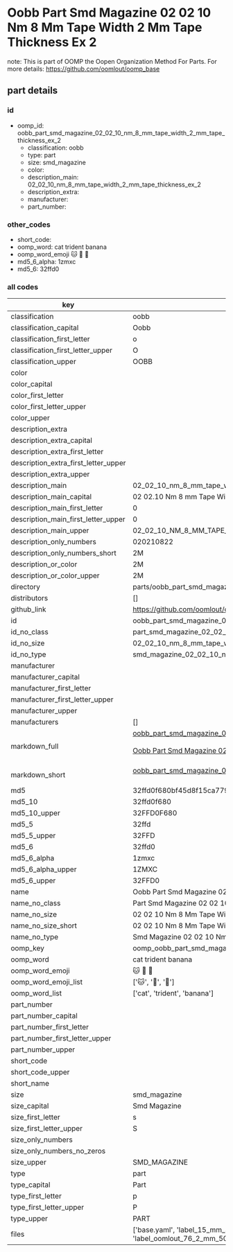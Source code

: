 # Oobb Part Smd Magazine 02 02 10 Nm 8 Mm Tape Width 2 Mm Tape Thickness Ex 2  

note: This is part of OOMP the Oopen Organization Method For Parts. For more details: https://github.com/oomlout/oomp_base

##  part details





### id
* oomp_id: oobb_part_smd_magazine_02_02_10_nm_8_mm_tape_width_2_mm_tape_thickness_ex_2
  * classification: oobb
  * type: part
  * size: smd_magazine
  * color: 
  * description_main: 02_02_10_nm_8_mm_tape_width_2_mm_tape_thickness_ex_2
  * description_extra: 
  * manufacturer: 
  * part_number: 

### other_codes
* short_code: 
* oomp_word: cat trident banana
* oomp_word_emoji :cat: :trident: :banana:
* md5_6_alpha: 1zmxc
* md5_6: 32ffd0

### all codes 
| key | value |  
| --- | --- |  
| classification | oobb |  
| classification_capital | Oobb |  
| classification_first_letter | o |  
| classification_first_letter_upper | O |  
| classification_upper | OOBB |  
| color |  |  
| color_capital |  |  
| color_first_letter |  |  
| color_first_letter_upper |  |  
| color_upper |  |  
| description_extra |  |  
| description_extra_capital |  |  
| description_extra_first_letter |  |  
| description_extra_first_letter_upper |  |  
| description_extra_upper |  |  
| description_main | 02_02_10_nm_8_mm_tape_width_2_mm_tape_thickness_ex_2 |  
| description_main_capital | 02 02.10 Nm 8 mm Tape Width 2 mm Tape Thickness Ex 2 |  
| description_main_first_letter | 0 |  
| description_main_first_letter_upper | 0 |  
| description_main_upper | 02_02_10_NM_8_MM_TAPE_WIDTH_2_MM_TAPE_THICKNESS_EX_2 |  
| description_only_numbers | 020210822 |  
| description_only_numbers_short | 2M |  
| description_or_color | 2M |  
| description_or_color_upper | 2M |  
| directory | parts/oobb_part_smd_magazine_02_02_10_nm_8_mm_tape_width_2_mm_tape_thickness_ex_2 |  
| distributors | [] |  
| github_link | https://github.com/oomlout/oomlout_oomp_part_src/tree/main/parts/oobb_part_smd_magazine_02_02_10_nm_8_mm_tape_width_2_mm_tape_thickness_ex_2/working |  
| id | oobb_part_smd_magazine_02_02_10_nm_8_mm_tape_width_2_mm_tape_thickness_ex_2 |  
| id_no_class | part_smd_magazine_02_02_10_nm_8_mm_tape_width_2_mm_tape_thickness_ex_2 |  
| id_no_size | 02_02_10_nm_8_mm_tape_width_2_mm_tape_thickness_ex_2 |  
| id_no_type | smd_magazine_02_02_10_nm_8_mm_tape_width_2_mm_tape_thickness_ex_2 |  
| manufacturer |  |  
| manufacturer_capital |  |  
| manufacturer_first_letter |  |  
| manufacturer_first_letter_upper |  |  
| manufacturer_upper |  |  
| manufacturers | [] |  
| markdown_full | [oobb_part_smd_magazine_02_02_10_nm_8_mm_tape_width_2_mm_tape_thickness_ex_2](https://github.com/oomlout/oomlout_oomp_part_src/tree/main/parts/oobb_part_smd_magazine_02_02_10_nm_8_mm_tape_width_2_mm_tape_thickness_ex_2/working)<br>[](https://github.com/oomlout/oomlout_oomp_part_src/tree/main/parts/oobb_part_smd_magazine_02_02_10_nm_8_mm_tape_width_2_mm_tape_thickness_ex_2/working)<br>[Oobb Part Smd Magazine 02 02 10 Nm 8 Mm Tape Width 2 Mm Tape Thickness Ex 2](https://github.com/oomlout/oomlout_oomp_part_src/tree/main/parts/oobb_part_smd_magazine_02_02_10_nm_8_mm_tape_width_2_mm_tape_thickness_ex_2/working)<br><br> |  
| markdown_short | [oobb_part_smd_magazine_02_02_10_nm_8_mm_tape_width_2_mm_tape_thickness_ex_2](https://github.com/oomlout/oomlout_oomp_part_src/tree/main/parts/oobb_part_smd_magazine_02_02_10_nm_8_mm_tape_width_2_mm_tape_thickness_ex_2/working)<br><br> |  
| md5 | 32ffd0f680bf45d8f15ca7796c402d7b |  
| md5_10 | 32ffd0f680 |  
| md5_10_upper | 32FFD0F680 |  
| md5_5 | 32ffd |  
| md5_5_upper | 32FFD |  
| md5_6 | 32ffd0 |  
| md5_6_alpha | 1zmxc |  
| md5_6_alpha_upper | 1ZMXC |  
| md5_6_upper | 32FFD0 |  
| name | Oobb Part Smd Magazine 02 02 10 Nm 8 Mm Tape Width 2 Mm Tape Thickness Ex 2 |  
| name_no_class | Part Smd Magazine 02 02 10 Nm 8 Mm Tape Width 2 Mm Tape Thickness Ex 2 |  
| name_no_size | 02 02 10 Nm 8 Mm Tape Width 2 Mm Tape Thickness Ex 2 |  
| name_no_size_short | 02 02 10 Nm 8 Mm Tape Width 2 Mm Tape Thickness Ex 2 |  
| name_no_type | Smd Magazine 02 02 10 Nm 8 Mm Tape Width 2 Mm Tape Thickness Ex 2 |  
| oomp_key | oomp_oobb_part_smd_magazine_02_02_10_nm_8_mm_tape_width_2_mm_tape_thickness_ex_2 |  
| oomp_word | cat trident banana |  
| oomp_word_emoji | :cat: :trident: :banana: |  
| oomp_word_emoji_list | [':cat:', ':trident:', ':banana:'] |  
| oomp_word_list | ['cat', 'trident', 'banana'] |  
| part_number |  |  
| part_number_capital |  |  
| part_number_first_letter |  |  
| part_number_first_letter_upper |  |  
| part_number_upper |  |  
| short_code |  |  
| short_code_upper |  |  
| short_name |  |  
| size | smd_magazine |  
| size_capital | Smd Magazine |  
| size_first_letter | s |  
| size_first_letter_upper | S |  
| size_only_numbers |  |  
| size_only_numbers_no_zeros |  |  
| size_upper | SMD_MAGAZINE |  
| type | part |  
| type_capital | Part |  
| type_first_letter | p |  
| type_first_letter_upper | P |  
| type_upper | PART |  
| files | ['base.yaml', 'label_15_mm_30_mm.pdf', 'label_15_mm_30_mm.svg', 'label_76_2_mm_50_8_mm.pdf', 'label_76_2_mm_50_8_mm.svg', 'label_oomlout_76_2_mm_50_8_mm.pdf', 'label_oomlout_76_2_mm_50_8_mm.svg', 'readme.md', 'working.json', 'working.yaml'] |  

